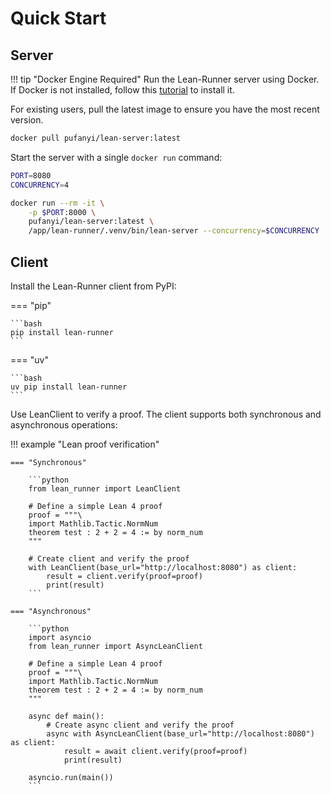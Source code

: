 # Quick Start

## Server

!!! tip "Docker Engine Required"
    Run the Lean-Runner server using Docker. If Docker is not installed, follow this [tutorial](https://docs.docker.com/engine/install/) to install it.

For existing users, pull the latest image to ensure you have the most recent version.

```sh
docker pull pufanyi/lean-server:latest
```

Start the server with a single `docker run` command:

```sh
PORT=8080
CONCURRENCY=4

docker run --rm -it \
    -p $PORT:8000 \
    pufanyi/lean-server:latest \
    /app/lean-runner/.venv/bin/lean-server --concurrency=$CONCURRENCY
```

## Client

Install the Lean-Runner client from PyPI:

=== "pip"

    ```bash
    pip install lean-runner
    ```

=== "uv"

    ```bash
    uv pip install lean-runner
    ```

Use LeanClient to verify a proof. The client supports both synchronous and asynchronous operations:

!!! example "Lean proof verification"

    === "Synchronous"

        ```python
        from lean_runner import LeanClient

        # Define a simple Lean 4 proof
        proof = """\
        import Mathlib.Tactic.NormNum
        theorem test : 2 + 2 = 4 := by norm_num
        """

        # Create client and verify the proof
        with LeanClient(base_url="http://localhost:8080") as client:
            result = client.verify(proof=proof)
            print(result)
        ```

    === "Asynchronous"

        ```python
        import asyncio
        from lean_runner import AsyncLeanClient

        # Define a simple Lean 4 proof
        proof = """\
        import Mathlib.Tactic.NormNum
        theorem test : 2 + 2 = 4 := by norm_num
        """

        async def main():
            # Create async client and verify the proof
            async with AsyncLeanClient(base_url="http://localhost:8080") as client:
                result = await client.verify(proof=proof)
                print(result)

        asyncio.run(main())
        ```
